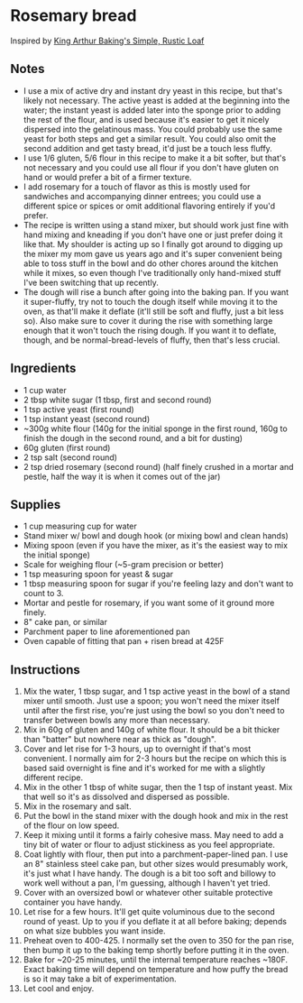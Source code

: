 # Rosemary bread

Inspired by [King Arthur Baking's Simple, Rustic Loaf](https://www.kingarthurbaking.com/recipes/a-simple-rustic-loaf-recipe)

## Notes

* I use a mix of active dry and instant dry yeast in this recipe, but that's likely not necessary. The active yeast is added at the beginning into the water; the instant yeast is added later into the sponge prior to adding the rest of the flour, and is used because it's easier to get it nicely dispersed into the gelatinous mass. You could probably use the same yeast for both steps and get a similar result. You could also omit the second addition and get tasty bread, it'd just be a touch less fluffy.
* I use 1/6 gluten, 5/6 flour in this recipe to make it a bit softer, but that's not necessary and you could use all flour if you don't have gluten on hand or would prefer a bit of a firmer texture.
* I add rosemary for a touch of flavor as this is mostly used for sandwiches and accompanying dinner entrees; you could use a different spice or spices or omit additional flavoring entirely if you'd prefer.
* The recipe is written using a stand mixer, but should work just fine with hand mixing and kneading if you don't have one or just prefer doing it like that. My shoulder is acting up so I finally got around to digging up the mixer my mom gave us years ago and it's super convenient being able to toss stuff in the bowl and do other chores around the kitchen while it mixes, so even though I've traditionally only hand-mixed stuff I've been switching that up recently.
* The dough will rise a bunch after going into the baking pan. If you want it super-fluffy, try not to touch the dough itself while moving it to the oven, as that'll make it deflate (it'll still be soft and fluffy, just a bit less so). Also make sure to cover it during the rise with something large enough that it won't touch the rising dough. If you want it to deflate, though, and be normal-bread-levels of fluffy, then that's less crucial.

## Ingredients

* 1 cup water
* 2 tbsp white sugar (1 tbsp, first and second round)
* 1 tsp active yeast (first round)
* 1 tsp instant yeast (second round)
* ~300g white flour (140g for the initial sponge in the first round, 160g to finish the dough in the second round, and a bit for dusting)
* 60g gluten (first round)
* 2 tsp salt (second round)
* 2 tsp dried rosemary (second round) (half finely crushed in a mortar and pestle, half the way it is when it comes out of the jar)

## Supplies

* 1 cup measuring cup for water
* Stand mixer w/ bowl and dough hook (or mixing bowl and clean hands)
* Mixing spoon (even if you have the mixer, as it's the easiest way to mix the initial sponge)
* Scale for weighing flour (~5-gram precision or better)
* 1 tsp measuring spoon for yeast & sugar
* 1 tbsp measuring spoon for sugar if you're feeling lazy and don't want to count to 3.
* Mortar and pestle for rosemary, if you want some of it ground more finely.
* 8" cake pan, or similar
* Parchment paper to line aforementioned pan
* Oven capable of fitting that pan + risen bread at 425F

## Instructions

1. Mix the water, 1 tbsp sugar, and 1 tsp active yeast in the bowl of a stand mixer until smooth. Just use a spoon; you won't need the mixer itself until after the first rise, you're just using the bowl so you don't need to transfer between bowls any more than necessary.
2. Mix in 60g of gluten and 140g of white flour. It should be a bit thicker than "batter" but nowhere near as thick as "dough".
3. Cover and let rise for 1-3 hours, up to overnight if that's most convenient. I normally aim for 2-3 hours but the recipe on which this is based said overnight is fine and it's worked for me with a slightly different recipe.
4. Mix in the other 1 tbsp of white sugar, then the 1 tsp of instant yeast. Mix that well so it's as dissolved and dispersed as possible.
5. Mix in the rosemary and salt.
6. Put the bowl in the stand mixer with the dough hook and mix in the rest of the flour on low speed.
7. Keep it mixing until it forms a fairly cohesive mass. May need to add a tiny bit of water or flour to adjust stickiness as you feel appropriate.
8. Coat lightly with flour, then put into a parchment-paper-lined pan. I use an 8" stainless steel cake pan, but other sizes would presumably work, it's just what I have handy. The dough is a bit too soft and billowy to work well without a pan, I'm guessing, although I haven't yet tried.
9. Cover with an oversized bowl or whatever other suitable protective container you have handy.
10. Let rise for a few hours. It'll get quite voluminous due to the second round of yeast. Up to you if you deflate it at all before baking; depends on what size bubbles you want inside.
11. Preheat oven to 400-425. I normally set the oven to 350 for the pan rise, then bump it up to the baking temp shortly before putting it in the oven.
12. Bake for ~20-25 minutes, until the internal temperature reaches ~180F. Exact baking time will depend on temperature and how puffy the bread is so it may take a bit of experimentation.
13. Let cool and enjoy.
